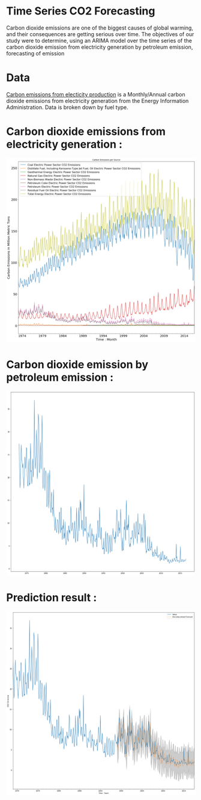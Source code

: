# Time Series CO2 Forecasting

Carbon dioxide emissions are one of the biggest causes of global warming, and their consequences are getting serious over time. The objectives of our study were to determine, using an ARIMA model over the time series of the carbon dioxide emission from electricity generation by petroleum emission, forecasting of emission

 
# Data

[Carbon emissions from electicity production](https://www.kaggle.com/txtrouble/carbon-emissions) is a Monthly/Annual carbon dioxide emissions from electricity generation from the Energy Information Administration. Data is broken down by fuel type.

# Carbon dioxide emissions from electricity generation :
![image](img/output.png)
<br/>

# Carbon dioxide emission by petroleum emission :
![image](img/output2.png)
<br/>

# Prediction result :
![image](img/output3.png)
